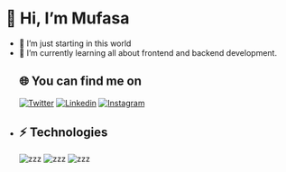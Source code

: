   # 🦁 Hi, I’m Mufasa
- 👀 I’m just starting in this world
- 🌱 I’m currently learning all about frontend and backend development.
  ## 🌐 You can find me on
  [![Twitter](https://img.shields.io/badge/Twitter-twitter?style=plastic&logo=X&logoColor=white&labelColor=black&color=black&link)](https://twitter.com/Mufasa_InterAmp)
  [![Linkedin](https://img.shields.io/badge/Linkedin-linkedin?style=plastic&logo=Linkedin&logoColor=white&labelColor=blue&color=blue&link=https%3A%2F%2Ftwitter.com%2FMufasa_InterAmp)](https://www.linkedin.com/in/mario-c%C3%A1novas-manzano-542a132b9/)
  [![Instagram](https://img.shields.io/badge/Instagram-Instagram?style=plastic&logo=Instagram&logoColor=white&labelColor=purple&color=purple)](https://www.instagram.com/mufasa.vibes/)
- ## ⚡ Technologies
  ![zzz](https://img.shields.io/badge/HTML5-z?style=for-the-badge&logo=HTML5&logoColor=white&labelColor=black&color=orange)
  ![zzz](https://img.shields.io/badge/CSS-z?style=for-the-badge&logo=css3&logoColor=white&labelColor=black&color=blue)
  ![zzz](https://img.shields.io/badge/JavaScript-z?style=for-the-badge&logo=javascript&logoColor=white&labelColor=black&color=yellow)

<!---
9Mufasa/9Mufasa is a ✨ special ✨ repository because its `README.md` (this file) appears on your GitHub profile.
You can click the Preview link to take a look at your changes.
--->
